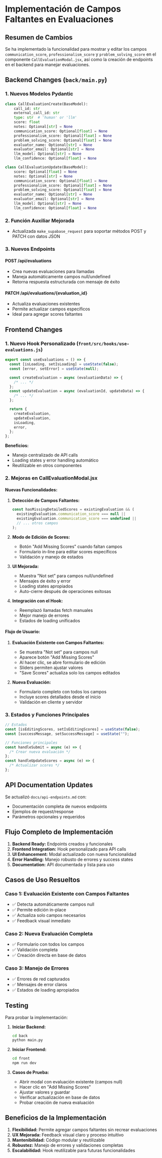# Implementación de Campos Faltantes en Evaluaciones

## Resumen de Cambios

Se ha implementado la funcionalidad para mostrar y editar los campos `communication_score`, `professionalism_score` y `problem_solving_score` en el componente `CallEvaluationModal.jsx`, así como la creación de endpoints en el backend para manejar evaluaciones.

## Backend Changes (`back/main.py`)

### 1. Nuevos Modelos Pydantic

```python
class CallEvaluationCreate(BaseModel):
    call_id: str
    external_call_id: str
    type: str  # 'human' or 'llm'
    score: float
    notes: Optional[str] = None
    communication_score: Optional[float] = None
    professionalism_score: Optional[float] = None
    problem_solving_score: Optional[float] = None
    evaluator_name: Optional[str] = None
    evaluator_email: Optional[str] = None
    llm_model: Optional[str] = None
    llm_confidence: Optional[float] = None

class CallEvaluationUpdate(BaseModel):
    score: Optional[float] = None
    notes: Optional[str] = None
    communication_score: Optional[float] = None
    professionalism_score: Optional[float] = None
    problem_solving_score: Optional[float] = None
    evaluator_name: Optional[str] = None
    evaluator_email: Optional[str] = None
    llm_model: Optional[str] = None
    llm_confidence: Optional[float] = None
```

### 2. Función Auxiliar Mejorada

- Actualizada `make_supabase_request` para soportar métodos POST y PATCH con datos JSON

### 3. Nuevos Endpoints

#### POST /api/evaluations

- Crea nuevas evaluaciones para llamadas
- Maneja automáticamente campos null/undefined
- Retorna respuesta estructurada con mensaje de éxito

#### PATCH /api/evaluations/{evaluation_id}

- Actualiza evaluaciones existentes
- Permite actualizar campos específicos
- Ideal para agregar scores faltantes

## Frontend Changes

### 1. Nuevo Hook Personalizado (`front/src/hooks/use-evaluations.js`)

```javascript
export const useEvaluations = () => {
  const [isLoading, setIsLoading] = useState(false);
  const [error, setError] = useState(null);

  const createEvaluation = async (evaluationData) => {
    /* ... */
  };
  const updateEvaluation = async (evaluationId, updateData) => {
    /* ... */
  };

  return {
    createEvaluation,
    updateEvaluation,
    isLoading,
    error,
  };
};
```

**Beneficios:**

- Manejo centralizado de API calls
- Loading states y error handling automático
- Reutilizable en otros componentes

### 2. Mejoras en CallEvaluationModal.jsx

#### Nuevas Funcionalidades:

1. **Detección de Campos Faltantes:**

   ```javascript
   const hasMissingDetailedScores = existingEvaluation && (
     existingEvaluation.communication_score === null ||
     existingEvaluation.communication_score === undefined ||
     // ... otros campos
   );
   ```

2. **Modo de Edición de Scores:**

   - Botón "Add Missing Scores" cuando faltan campos
   - Formulario in-line para editar scores específicos
   - Validación y manejo de estados

3. **UI Mejorada:**

   - Muestra "Not set" para campos null/undefined
   - Mensajes de éxito y error
   - Loading states apropiados
   - Auto-cierre después de operaciones exitosas

4. **Integración con el Hook:**
   - Reemplazó llamadas fetch manuales
   - Mejor manejo de errores
   - Estados de loading unificados

#### Flujo de Usuario:

1. **Evaluación Existente con Campos Faltantes:**

   - Se muestra "Not set" para campos null
   - Aparece botón "Add Missing Scores"
   - Al hacer clic, se abre formulario de edición
   - Sliders permiten ajustar valores
   - "Save Scores" actualiza solo los campos editados

2. **Nueva Evaluación:**
   - Formulario completo con todos los campos
   - Incluye scores detallados desde el inicio
   - Validación en cliente y servidor

### 3. Estados y Funciones Principales

```javascript
// Estados
const [isEditingScores, setIsEditingScores] = useState(false);
const [successMessage, setSuccessMessage] = useState("");

// Funciones principales
const handleSubmit = async (e) => {
  /* Crear nueva evaluación */
};
const handleUpdateScores = async (e) => {
  /* Actualizar scores */
};
```

## API Documentation Updates

Se actualizó `docs/api-endpoints.md` con:

- Documentación completa de nuevos endpoints
- Ejemplos de request/response
- Parámetros opcionales y requeridos

## Flujo Completo de Implementación

1. **Backend Ready:** Endpoints creados y funcionales
2. **Frontend Integration:** Hook personalizado para API calls
3. **UI Enhancement:** Modal actualizado con nueva funcionalidad
4. **Error Handling:** Manejo robusto de errores y success states
5. **Documentation:** API documentada y lista para uso

## Casos de Uso Resueltos

### Caso 1: Evaluación Existente con Campos Faltantes

- ✅ Detecta automáticamente campos null
- ✅ Permite edición in-place
- ✅ Actualiza solo campos necesarios
- ✅ Feedback visual inmediato

### Caso 2: Nueva Evaluación Completa

- ✅ Formulario con todos los campos
- ✅ Validación completa
- ✅ Creación directa en base de datos

### Caso 3: Manejo de Errores

- ✅ Errores de red capturados
- ✅ Mensajes de error claros
- ✅ Estados de loading apropiados

## Testing

Para probar la implementación:

1. **Iniciar Backend:**

   ```bash
   cd back
   python main.py
   ```

2. **Iniciar Frontend:**

   ```bash
   cd front
   npm run dev
   ```

3. **Casos de Prueba:**
   - Abrir modal con evaluación existente (campos null)
   - Hacer clic en "Add Missing Scores"
   - Ajustar valores y guardar
   - Verificar actualización en base de datos
   - Probar creación de nueva evaluación

## Beneficios de la Implementación

1. **Flexibilidad:** Permite agregar campos faltantes sin recrear evaluaciones
2. **UX Mejorada:** Feedback visual claro y proceso intuitivo
3. **Mantenibilidad:** Código modular y reutilizable
4. **Robustez:** Manejo de errores y validaciones completas
5. **Escalabilidad:** Hook reutilizable para futuras funcionalidades
